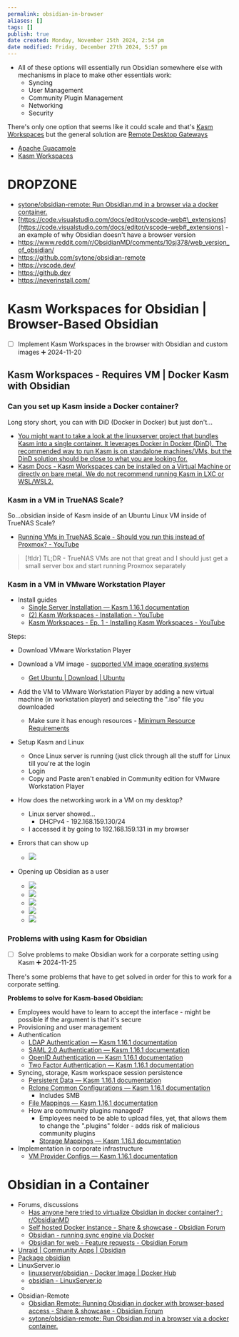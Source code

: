 ```yaml
---
permalink: obsidian-in-browser
aliases: []
tags: []
publish: true
date created: Monday, November 25th 2024, 2:54 pm
date modified: Friday, December 27th 2024, 5:57 pm
---
```


- All of these options will essentially run Obsidian somewhere else with mechanisms in place to make other essentials work:
	- Syncing
	- User Management
	- Community Plugin Management
	- Networking
	- Security

There's only one option that seems like it could scale and that's [Kasm Workspaces](../../📁%2005%20-%20Organizational%20Cyber/Remote%20Desktop%20Gateways/Kasm%20Workspaces/Kasm%20Workspaces.md) but the general solution are [Remote Desktop Gateways](../../📁%2005%20-%20Organizational%20Cyber/Remote%20Desktop%20Gateways/Remote%20Desktop%20Gateways.md)

- [Apache Guacamole](../../../📁%2005%20-%20Organizational%20Cyber/Remote%20Desktop%20Gateways/Apache%20Guacamole/Apache%20Guacamole.md)
- [Kasm Workspaces](../../../📁%2005%20-%20Organizational%20Cyber/Remote%20Desktop%20Gateways/Kasm%20Workspaces/Kasm%20Workspaces.md)

# DROPZONE

- [sytone/obsidian-remote: Run Obsidian.md in a browser via a docker container.](https://github.com/sytone/obsidian-remote)
- [https://code.visualstudio.com/docs/editor/vscode-web#\_extensions](https://code.visualstudio.com/docs/editor/vscode-web#_extensions) - an example of why Obsidian doesn't have a browser version
- https://www.reddit.com/r/ObsidianMD/comments/10sj378/web_version_of_obsidian/
- https://github.com/sytone/obsidian-remote
- https://vscode.dev/
- https://github.dev
- https://neverinstall.com/

# Kasm Workspaces for Obsidian | Browser-Based Obsidian

- [ ] Implement Kasm Workspaces in the browser with Obsidian and custom images ➕ 2024-11-20

## Kasm Workspaces - Requires VM | Docker Kasm with Obsidian

### Can you set up Kasm inside a Docker container?

Long story short, you can with DiD (Docker in Docker) but just don't...

- [You might want to take a look at the linuxserver project that bundles Kasm into a single container. It leverages Docker in Docker (DinD). The recommended way to run Kasm is on standalone machines/VMs, but the DinD solution should be close to what you are looking for.](https://www.reddit.com/r/kasmweb/comments/wz3amp/can_you_add_kasm_workspace_to_an_existing_docker/)
- [Kasm Docs - Kasm Workspaces can be installed on a Virtual Machine or directly on bare metal. We do not recommend running Kasm in LXC or WSL/WSL2.](https://kasmweb.com/docs/latest/install/system_requirements.html "System Requirements — Kasm 1.16.1 documentation")

### Kasm in a VM in TrueNAS Scale?

So...obsidian inside of Kasm inside of an Ubuntu Linux VM inside of TrueNAS Scale?

- [Running VMs in TrueNAS Scale - Should you run this instead of Proxmox? - YouTube](https://www.youtube.com/watch?v=hpPXOSC5GmU)

> [!tldr] TL;DR - TrueNAS VMs are not that great and I should just get a small server box and start running Proxmox separately

### Kasm in a VM in VMware Workstation Player

- Install guides
	- [Single Server Installation — Kasm 1.16.1 documentation](https://kasmweb.com/docs/latest/install/single_server_install.html)
	- [(2) Kasm Workspaces - Installation - YouTube](https://www.youtube.com/watch?v=BYJ0M04cD18)
	- [Kasm Workspaces - Ep. 1 - Installing Kasm Workspaces - YouTube](https://www.youtube.com/watch?v=QHdU4HnseDw)

Steps:
- Download VMware Workstation Player
- Download a VM image - [supported VM image operating systems](https://kasmweb.com/docs/latest/install/system_requirements.html "System Requirements — Kasm 1.16.1 documentation")
	- [Get Ubuntu | Download | Ubuntu](https://ubuntu.com/download) 
- Add the VM to VMware Workstation Player by adding a new virtual machine (in workstation player) and selecting the ".iso" file you downloaded
	- Make sure it has enough resources - [Minimum Resource Requirements](https://kasmweb.com/docs/latest/install/system_requirements.html "System Requirements — Kasm 1.16.1 documentation")
- Setup Kasm and Linux
	- Once Linux server is running (just click through all the stuff for Linux till you're at the login
	- Login
	- Copy and Paste aren't enabled in Community edition for VMware Workstation Player 

- How does the networking work in a VM on my desktop?
	- Linux server showed...
		- DHCPv4 - 192.168.159.130/24
	- I accessed it by going to 192.168.159.131 in my browser

- Errors that can show up
	- ![](_attachments/file-20241125205530054.png)

- Opening up Obsidian as a user
	- ![](_attachments/file-20241125205612549.png)
	- ![](_attachments/file-20241125205629502.png)
	- ![](_attachments/file-20241125205653516.png)
	- ![](_attachments/file-20241125205735915.png)
	- ![](_attachments/file-20241125205855054.png)

### Problems with using Kasm for Obsidian

- [ ] Solve problems to make Obsidian work for a corporate setting using Kasm ➕ 2024-11-25

There's some problems that have to get solved in order for this to work for a corporate setting.

**Problems to solve for Kasm-based Obsidian:**
- Employees would have to learn to accept the interface - might be possible if the argument is that it's secure
- Provisioning and user management
- Authentication
	- [LDAP Authentication — Kasm 1.16.1 documentation](https://kasmweb.com/docs/latest/guide/ldap.html)
	- [SAML 2.0 Authentication — Kasm 1.16.1 documentation](https://kasmweb.com/docs/latest/guide/saml_authentication.html)
	- [OpenID Authentication — Kasm 1.16.1 documentation](https://kasmweb.com/docs/latest/guide/oidc.html)
	- [Two Factor Authentication — Kasm 1.16.1 documentation](https://kasmweb.com/docs/latest/guide/two_factor.html)
- Syncing, storage, Kasm workspace session persistence
	- [Persistent Data — Kasm 1.16.1 documentation](https://kasmweb.com/docs/latest/guide/persistent_data.html)
	- [Rclone Common Configurations — Kasm 1.16.1 documentation](https://kasmweb.com/docs/latest/guide/storage_providers/custom.html)
		- Includes SMB
	- [File Mappings — Kasm 1.16.1 documentation](https://kasmweb.com/docs/latest/guide/file_mappings.html)
	- How are community plugins managed?
		- Employees need to be able to upload files, yet, that allows them to change the ".plugins" folder - adds risk of malicious community plugins
		- [Storage Mappings — Kasm 1.16.1 documentation](https://kasmweb.com/docs/latest/guide/storage_mappings.html)
- Implementation in corporate infrastructure
	- [VM Provider Configs — Kasm 1.16.1 documentation](https://kasmweb.com/docs/latest/guide/compute/vm_providers.html)

# Obsidian in a Container

- Forums, discussions
	- [Has anyone here tried to virtualize Obsidian in docker container? : r/ObsidianMD](https://www.reddit.com/r/ObsidianMD/comments/s13lp5/has_anyone_here_tried_to_virtualize_obsidian_in/)
	- [Self hosted Docker instance - Share & showcase - Obsidian Forum](https://forum.obsidian.md/t/self-hosted-docker-instance/3788)
	- [Obsidian - running sync engine via Docker](https://www.blackvoid.club/obsidian-running-sync-engine-via-docker/)
	- [Obsidian for web - Feature requests - Obsidian Forum](https://forum.obsidian.md/t/obsidian-for-web/2049/221)
- [Unraid | Community Apps | Obsidian](https://unraid.net/community/apps?q=obsidian#r)
- [Package obsidian](https://github.com/linuxserver/docker-obsidian/pkgs/container/obsidian) 
- LinuxServer.io
	- [linuxserver/obsidian - Docker Image | Docker Hub](https://hub.docker.com/r/linuxserver/obsidian)
	- [obsidian - LinuxServer.io](https://docs.linuxserver.io/images/docker-obsidian/)
	- 
- Obsidian-Remote
	- [Obsidian Remote: Running Obsidian in docker with browser-based access - Share & showcase - Obsidian Forum](https://forum.obsidian.md/t/obsidian-remote-running-obsidian-in-docker-with-browser-based-access/34312) 
	- [sytone/obsidian-remote: Run Obsidian.md in a browser via a docker container.](https://github.com/sytone/obsidian-remote/tree/main?tab=readme-ov-file#hosting-behind-nginx-proxy-manager-npm)

